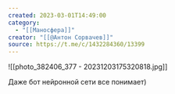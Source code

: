 ```yaml
---
created: 2023-03-01T14:49:00
category:
  - "[[Маносфера]]"
creator: "[[@Антон Сорвачев]]"
source: https://t.me/c/1432284360/13399
---
```


![[photo_382406_377 - 20231203175320818.jpg]]

Даже бот нейронной сети все понимает)
